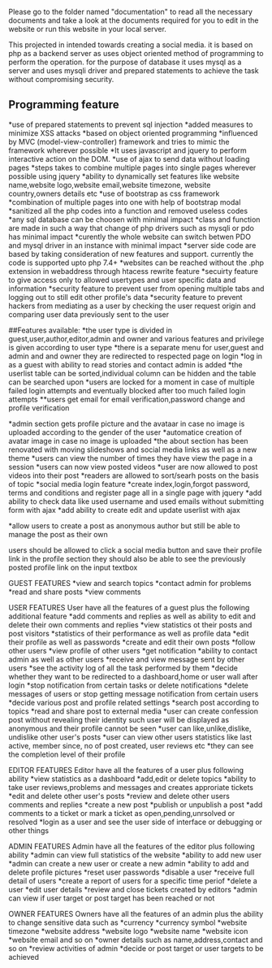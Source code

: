 Please go to the folder named "documentation" to read all the necessary documents and take a look at the 
documents required for you to edit in the website or run this website in your local server.

This projected in intended towards creating a social media. it is based on php as a backend server as uses object oriented method of programming to perform the operation. for the purpose of database it uses mysql as a server and uses mysqli driver and prepared statements to achieve the task without compromising security.




## Programming feature
*use of prepared statements to prevent sql injection
*added measures to minimize XSS attacks
*based on object oriented programming
*influenced by MVC (model-view-controller) framework and tries to mimic the framework wherever possible
*It uses javascript and jquery to perform interactive action on the DOM.
*use of ajax to send data without loading pages
*steps takes to combine multiple pages into single pages wherever possible using jquery
*ability to dynamically set features like website name,website logo,website email,website timezone, website country,owners details etc
*use of bootstrap as css framework
*combination of multiple pages into one with help of bootstrap modal
*sanitized all the php codes into a function and removed useless codes
*any sql database can be choosen with minimal impact
*class and function are made in such a way that change of php drivers such as mysqli or pdo has minimal impact
*curently the whole website can switch betwen PDO and mysql driver in an instance with minimal impact
*server side code are based by taking consideration of new features and support. currently the code is supported upto php 7.4+
*websites can be reached without the .php extension in webaddress through htacess rewrite feature
*secuirty feature to give access only to allowed usertypes and user specific data and information
*security feature to prevent user from opening multiple tabs and logging out to still edit other profile's data
*security feature to prevent  hackers from mediating as a user by checking the user request origin and comparing user data previously sent to the user


##Features available:
*the user type is divided in guest,user,author,editor,admin and owner and various features and privilege is given according to user type
*there is a separate menu for user,guest and admin and and owner they are redirected to respected page on login
*log in as a guest with ability to read stories and contact admin is added
*the userlist table can be sorted,individual column can be hidden and the table can be searched upon
*users are locked for a moment in case of multiple failed login attempts and eventually blocked after too much failed login attempts
**users get email for email verification,password change and profile verification



*admin section gets profile picture and the avataar in case no image is uploaded according to the gender of the user
*automatice creation of avatar image in case no image is uploaded
*the about section has been renovated with moving slideshows and social media links as well as a new theme
*users can view the number of times they have view the page in a session
*users can now view posted videos
*user are now allowed to post videos into their post
*readers are allowed to sort/searh posts on the basis of topic
*social media login feature
*create index,login,forgot password, terms and conditions and register page all in a single page with jquery
*add ability to check data like used username and used emails without submitting form with ajax
*add ability to create edit and update userlist with ajax



*allow users to create a post as anonymous author but still be able to manage the post as their own

users should be allowed to click a social media button and save their profile link in the profile section
they should also be able to see the previously posted profile link on the input textbox

GUEST FEATURES
*view and search topics
*contact admin for problems
*read and share posts
*view comments 

USER FEATURES
User have all the features of a guest plus the following additional feature
*add comments and replies as well as ability to edit and delete their own comments and replies
*view statistics ot their posts and post visitors
*statistics of their performance as well as profile data
*edit their profile as well as passwords
*create and edit their own posts
*follow other users
*view profile of other users
*get notification
*ability to contact admin as well as other users
*receive and view message sent by other users
*see the activity log of all the task performed by them
*decide whether they want to be redirected to a dashboard,home or user wall after login
*stop notification from certain tasks or delete notifications
*delete messages of users or stop getting message notification from certain users
*decide various post and profile related settings
*search post according to topics
*read and share post to external media
*user can create confession post without revealing their identity such user will be displayed as anonymous and their profile cannot be seen
*user can like,unlike,dislike, undislike other user's posts
*user can view other users statistics like last active, member since, no of post created, user reviews etc
*they can see the completion level of their profile



EDITOR FEATURES
Editor have all the features of a user plus following ability
*view statistics as a dashboard
*add,edit or delete topics
*ability to take user reviews,problems and messages and creates approriate tickets
*edit and delete other user's posts
*review and delete other users comments and replies
*create a new post
*publish or unpublish a post
*add comments to a ticket or mark a ticket as open,pending,unrsolved or resolved
*login as a user and see the user side of interface or debugging or other things



ADMIN FEATURES
Admin have all the features of the editor plus following ability
*admin can view full statistics of the website
*ability to add new user
*admin can create a new user or create a new admin
*ability to add and delete profile pictures
*reset user passwords
*disable a user
*receive full detail of users
*create a report of users for a specific time periof
*delete a user
*edit user details
*review and close tickets created by editors
*admin can view if user target or post target has been reached or not


OWNER FEATURES
Owners have all the features of an admin plus the ability to change sensitive data such as
*currency
*currency symbol
*website timezone
*website address
*website logo
*website name
*website icon
*website email and so on
*owner details such as name,address,contact and so on
*review activities of admin
*decide or post target or user targets to be achieved
